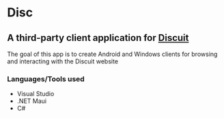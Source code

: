 # Disc
## A third-party client application for [Discuit](https://discuit.net)
The goal of this app is to create Android and Windows clients for browsing and interacting with the Discuit website

### Languages/Tools used
- Visual Studio
- .NET Maui
- C#
